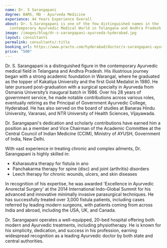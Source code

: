 ```yaml
---
name: Dr. S Sarangapani
degree: BAMS, MD - Ayurveda Medicine
experience: 44 Years Experience Overall
about: Dr. S.Sarangapani is one of the few distinguished names in the
  contemporary Ayurvedic Medical World in Telangana and Andhra Pradesh.
image: /images/blog/dr-s-sarangapani-ayurveda-hyderabad.jpg
layout: consultants
permalink: consultants/:title
booking_url: https://www.practo.com/hyderabad/doctor/s-sarangapani-ayurveda/info?practice_id=817117&specialization=Ayurveda&referrer=doctor_listing&page_uid=01ddcbf6-3460-4b7b-8c51-521f3e5e7873
price: "500"
---
```

Dr. S. Sarangapani is a distinguished figure in the contemporary Ayurvedic medical field in Telangana and Andhra Pradesh. His illustrious journey began with a strong academic foundation in Warangal, where he graduated as the topper of Kakatiya University and the first Gold Medalist in 1980. He later pursued post-graduation with a surgical specialty in Ayurveda from Osmania University’s inaugural batch in 1986. Over his 28 years of government service, he made notable contributions across various roles, eventually retiring as the Principal of Government Ayurvedic College, Hyderabad. He has also served on the board of studies at Banaras Hindu University, Varanasi, and NTR University of Health Sciences, Vijayawada.

Dr. Sarangapani's dedication and scholarly contributions have earned him a position as a member and Vice Chairman of the Academic Committee at the Central Council of Indian Medicine (CCIM), Ministry of AYUSH, Government of India, New Delhi. 

With vast experience in treating chronic and complex ailments, Dr. Sarangapani is highly skilled in:
- Ksharasutra therapy for fistula in ano
- Panchakarma therapy for spine (disc) and joint (arthritis) disorders
- Leech therapy for chronic wounds, ulcers, and skin diseases

In recognition of his expertise, he was awarded 'Excellence in Ayurvedic Anorectal Surgery' at the 2014 International Indo-Global Summit for his advanced and innovative minimally invasive parasurgical techniques. He has successfully treated over 3,000 fistula patients, including cases referred by leading modern surgeons, with patients coming from across India and abroad, including the USA, UK, and Canada.

Dr. Sarangapani operates a well-equipped, 20-bed hospital offering both modern and Ayurvedic treatments, including physiotherapy. He is known for his simplicity, dedication, and success in his profession, earning widespread recognition as a leading Ayurvedic doctor by both state and central authorities.
